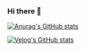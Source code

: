 ### Hi there 👋
[![Anurag's GitHub stats](https://github-readme-stats.vercel.app/api?username=devpcjin)](https://github.com/devpcjin/github-readme-stats)

[![Velog's GitHub stats](https://velog-readme-stats.vercel.app/api/badge?name=pc_jin)](https://velog.io/@pc_jin) 

<!--
**devpcjin/devpcjin** is a ✨ _special_ ✨ repository because its `README.md` (this file) appears on your GitHub profile.

Here are some ideas to get you started:

- 🔭 I’m currently working on ...
- 🌱 I’m currently learning ...
- 👯 I’m looking to collaborate on ...
- 🤔 I’m looking for help with ...
- 💬 Ask me about ...
- 📫 How to reach me: ...
- 😄 Pronouns: ...
- ⚡ Fun fact: ...
-->
